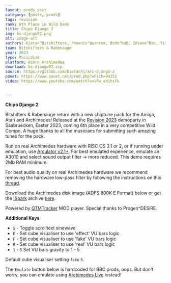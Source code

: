 ```yaml
---
layout: prods_post
category: [posts, prods]
tags: revision
rank: 6th Place in Wild Demo
title: Chipo Django 2
img: bs-django02.png
alt: image-alt
authors: Kieran^Bitshifters, Phoenix^Quantum, Bodo^Rab, Insane^Rab, Titus^Rab, Slime, Triace, ne7, Okeanos, Dalezy, Slash, Virgill, Curt Cool, Punnik, 4Mat, Lord, Maze, ToBach, Soda7
team: Bitshifters & Rabenauge
year: 2023
type: Musicdisk
platform: Acorn Archimedes
download: bs-django02.zip
source: https://github.com/kieranhj/arc-django-2
pouet: https://www.pouet.net/prod.php?which=94151
video: https://www.youtube.com/watch?v=VFw_enihsfk


---
```


**Chipo Django 2**

Bitshifters & Rabenauge return with a new chiptune pack for the Amiga, Atari and Archimedes! Released at the [Revision 2023](https://2023.revision-party.net/) demoparty in Saabruecken, Easter 2023, coming 6th place in a very competitive Wild Compo. A huge thanks to all the musicians for submitting such amazing tunes for the pack.

Run on real Archimedes hardware with RISC OS 3.1 or 2, or if running under emulation, use [Arculator v2.1+](http://b-em.bbcmicro.com/arculator/). For best emulated experience, emulate an A3010 and select sound output filter -> more reduced. This demo requires 2Mb RAM minimum.

For best audio quality on real Archimedes hardware we recommend removing the hardware low-pass filter by following the instructions on this [thread](https://stardot.org.uk/forums/viewtopic.php?f=16&t=13630).

Download the Archimedes disk image (ADFS 800K E Format) below or get the [!Spark](https://www.4corn.co.uk/articles/sparkplug/) archive [here](../../content/bs-django02,ddc).

Powered by [QTMTracker](http://www.pi-star.co.uk/qtm/) MOD player. Special thanks to Progen^DESiRE.

**Additional Keys**

* `S` - Toggle scrolltext sinewave
* `E` - Set cube visualiser to use 'effect' VU bars logic
* `F` - Set cube visualiser to use 'fake' VU bars logic
* `R` - Set cube visualiser to use 'real' VU bars logic
* `1` - `5` Set VU bars gravity to 1 - 5

Default cube visualiser setting `fake` `5`.

The `Emulate` button below is hardcoded for BBC prods, oops. But don't worry, you can emulate using [Archimedes Live](https://archi.medes.live/#disc=https://bitshifters.github.io/content/bs-django02.zip&autoboot=desktop%20filer_run%20adfs::0.$.!Django02) instead!
